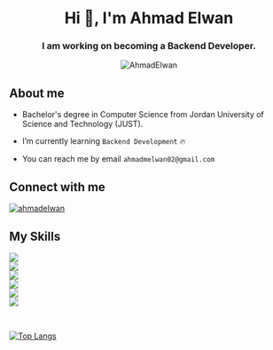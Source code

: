 
<h1 align ="center">Hi 👋, I'm Ahmad Elwan</h1>
<h3 align ="center">I am working on becoming a Backend Developer.</h3>

<p align="center"> <img src="https://komarev.com/ghpvc/?username=AhmadElwan&label=Profile%20views&color=0e75b6&style=flat" alt="AhmadElwan" />
</p>


## About me

<p align="left">
  
- Bachelor's degree in Computer Science from Jordan University of Science and Technology (JUST).
  
- I’m currently learning `Backend Development` 🔥
  
- You can reach me by email `ahmadmelwan02@gmail.com`

</p>





## Connect with me
<p align="left">
<a href="https://linkedin.com/in/ahmadelwan" target="blank"><img src="https://skillicons.dev/icons?i=linkedin" alt="ahmadelwan" /></a>
</p>

## My Skills

<p align="left">
<img src="https://skillicons.dev/icons?i=javascript,typescript,html" /><br>
<img src="https://skillicons.dev/icons?i=nodejs,expressjs,mongodb" /><br>
<img src="https://skillicons.dev/icons?i=java,cpp,python" /><br>
<img src="https://skillicons.dev/icons?i=github,git,docker" /> <br>
<img src="https://skillicons.dev/icons?i=vscode,eclipse,idea" /> <br>
<img src="https://skillicons.dev/icons?i=unity,postman,xd" /> <br>
</p>

</br>


[![Top Langs](https://github-readme-stats.vercel.app/api/top-langs/?username=ahmadelwan&layout=radical)](https://github.com/anuraghazra/github-readme-stats)


